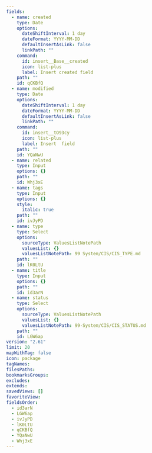 ```yaml
---
fields:
  - name: created
    type: Date
    options:
      dateShiftInterval: 1 day
      dateFormat: YYYY-MM-DD
      defaultInsertAsLink: false
      linkPath: ""
    command:
      id: insert__Base__created
      icon: list-plus
      label: Insert created field
    path: ""
    id: qCKBfQ
  - name: modified
    type: Date
    options:
      dateShiftInterval: 1 day
      dateFormat: YYYY-MM-DD
      defaultInsertAsLink: false
      linkPath: ""
    command:
      id: insert__tO93cy
      icon: list-plus
      label: Insert  field
    path: ""
    id: YQaNwU
  - name: related
    type: Input
    options: {}
    path: ""
    id: Whj3xE
  - name: tags
    type: Input
    options: {}
    style:
      italic: true
    path: ""
    id: ivJyPD
  - name: type
    type: Select
    options:
      sourceType: ValuesListNotePath
      valuesList: {}
      valuesListNotePath: 99 System/CIS/CIS_TYPE.md
    path: ""
    id: lK0LtU
  - name: title
    type: Input
    options: {}
    path: ""
    id: id3arN
  - name: status
    type: Select
    options:
      sourceType: ValuesListNotePath
      valuesList: {}
      valuesListNotePath: 99-System/CIS/CIS_STATUS.md
    path: ""
    id: LGW6ap
version: "2.61"
limit: 20
mapWithTag: false
icon: package
tagNames: 
filesPaths: 
bookmarksGroups: 
excludes: 
extends: 
savedViews: []
favoriteView: 
fieldsOrder:
  - id3arN
  - LGW6ap
  - ivJyPD
  - lK0LtU
  - qCKBfQ
  - YQaNwU
  - Whj3xE
---
```

